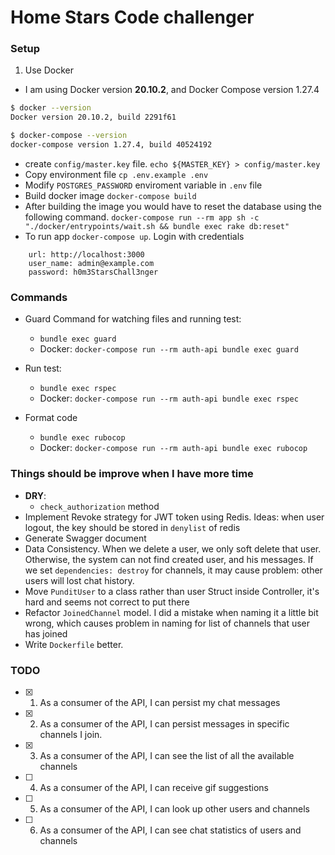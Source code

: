 # Home Stars Code challenger

### Setup

1. Use Docker

- I am using Docker version **20.10.2**, and Docker Compose version 1.27.4

```bash
$ docker --version
Docker version 20.10.2, build 2291f61

$ docker-compose --version
docker-compose version 1.27.4, build 40524192
```
- create `config/master.key` file. `echo ${MASTER_KEY} > config/master.key`
- Copy environment file `cp .env.example .env`
- Modify `POSTGRES_PASSWORD` enviroment variable in `.env` file
- Build docker image `docker-compose build`
- After building the image you would have to reset the database using the following command. `docker-compose run --rm app sh -c  "./docker/entrypoints/wait.sh && bundle exec rake db:reset"`
- To run app `docker-compose up`.
Login with credentials
```
    url: http://localhost:3000
    user_name: admin@example.com
    password: h0m3StarsChall3nger
```

### Commands

- Guard Command for watching files and running test:
    + `bundle exec guard`
    +  Docker: `docker-compose run --rm auth-api bundle exec guard`

- Run test:
    + `bundle exec rspec`
    + Docker: `docker-compose run --rm auth-api bundle exec rspec`

- Format code
    + `bundle exec rubocop`
    + Docker: `docker-compose run --rm auth-api bundle exec rubocop`

### Things should be improve when I have more time

- **DRY**:
    - `check_authorization` method
- Implement Revoke strategy for JWT token using Redis. Ideas: when user logout, the key should be stored in `denylist` of redis
- Generate Swagger document
- Data Consistency. When we delete a user, we only soft delete that user.
Otherwise, the system can not find created user, and his messages.
If we set `dependencies: destroy` for channels, it may cause problem: other users will lost chat history.
- Move `PunditUser` to a class rather than user Struct inside Controller, it's hard and seems not correct to put there
- Refactor `JoinedChannel` model. I did a mistake when naming it a little bit wrong, which causes problem in naming
for list of channels that user has joined
- Write `Dockerfile` better.

### TODO
- [x] 1. As a consumer of the API, I can persist my chat messages
- [x] 2. As a consumer of the API, I can persist messages in specific channels I join.
- [x] 3. As a consumer of the API, I can see the list of all the available channels
- [ ] 4. As a consumer of the API, I can receive gif suggestions
- [ ] 5. As a consumer of the API, I can look up other users and channels
- [ ] 6. As a consumer of the API, I can see chat statistics of users and channels